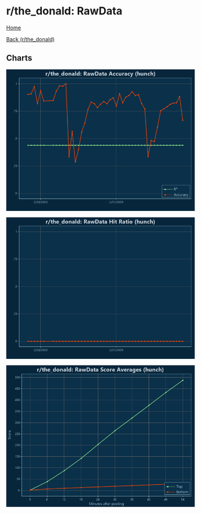 # r/the_donald: RawData

[Home](../../index.md)

[Back (r/the_donald)](../hunch_the_donald.md)

## Charts

![r/the_donald R² (hunch)](../../images/models/hunch_the_donald_RawData_Accuracy.png "r/the_donald R² (hunch)")

![r/the_donald Hit Ratio (hunch)](../../images/models/hunch_the_donald_RawData_HitRatio.png "r/the_donald Hit Ratio (hunch)")

![r/the_donald Score Averages (hunch)](../../images/models/hunch_the_donald_RawData_Scores.png "r/the_donald Score Averages (hunch)")

